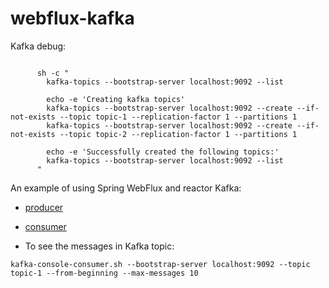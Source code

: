# webflux-kafka

Kafka debug:

```shell

      sh -c "
        kafka-topics --bootstrap-server localhost:9092 --list

        echo -e 'Creating kafka topics'
        kafka-topics --bootstrap-server localhost:9092 --create --if-not-exists --topic topic-1 --replication-factor 1 --partitions 1
        kafka-topics --bootstrap-server localhost:9092 --create --if-not-exists --topic topic-2 --replication-factor 1 --partitions 1

        echo -e 'Successfully created the following topics:'
        kafka-topics --bootstrap-server localhost:9092 --list
      "
```
An example of using Spring WebFlux and reactor Kafka:

- [producer](https://github.com/reactor/reactor-kafka/blob/main/reactor-kafka-samples/src/main/java/reactor/kafka/samples/SampleProducer.java)
- [consumer](https://github.com/reactor/reactor-kafka/blob/main/reactor-kafka-samples/src/main/java/reactor/kafka/samples/SampleConsumer.java)

- To see the messages in Kafka topic:

```shell
kafka-console-consumer.sh --bootstrap-server localhost:9092 --topic topic-1 --from-beginning --max-messages 10
```